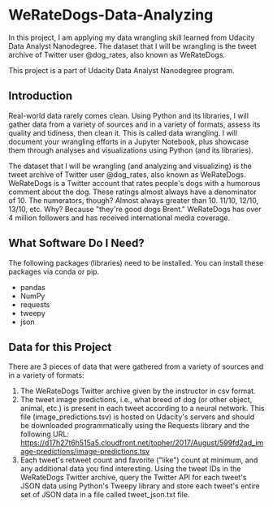 # WeRateDogs-Data-Analyzing
In this project, I am applying my data wrangling skill learned from Udacity Data Analyst Nanodegree. The dataset that I will be wrangling is the tweet archive of Twitter user @dog_rates, also known as WeRateDogs.

This project is a part of Udacity Data Analyst Nanodegree program.

## Introduction
Real-world data rarely comes clean. Using Python and its libraries, I will gather data from a variety of sources and in a variety of formats, assess its quality and tidiness, then clean it. This is called data wrangling. I will document your wrangling efforts in a Jupyter Notebook, plus showcase them through analyses and visualizations using Python (and its libraries).

The dataset that I will be wrangling (and analyzing and visualizing) is the tweet archive of Twitter user @dog_rates, also known as WeRateDogs. WeRateDogs is a Twitter account that rates people's dogs with a humorous comment about the dog. These ratings almost always have a denominator of 10. The numerators, though? Almost always greater than 10. 11/10, 12/10, 13/10, etc. Why? Because "they're good dogs Brent." WeRateDogs has over 4 million followers and has received international media coverage.

## What Software Do I Need?
The following packages (libraries) need to be installed. You can install these packages via conda or pip.
- pandas
- NumPy
- requests
- tweepy
- json

## Data for this Project
There are 3 pieces of data that were gathered from a variety of sources and in a variety of formats:
1. The WeRateDogs Twitter archive given by the instructor in csv format.
2. The tweet image predictions, i.e., what breed of dog (or other object, animal, etc.) is present in each tweet according to a neural network. This file (image_predictions.tsv) is hosted on Udacity's servers and should be downloaded programmatically using the Requests library and the following URL: https://d17h27t6h515a5.cloudfront.net/topher/2017/August/599fd2ad_image-predictions/image-predictions.tsv
3. Each tweet's retweet count and favorite ("like") count at minimum, and any additional data you find interesting. Using the tweet IDs in the WeRateDogs Twitter archive, query the Twitter API for each tweet's JSON data using Python's Tweepy library and store each tweet's entire set of JSON data in a file called tweet_json.txt file.
